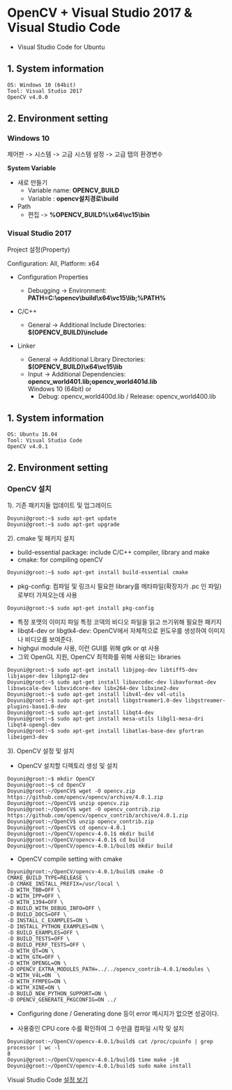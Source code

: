 # OpenCV + Visual Studio 2017 & Visual Studio Code
 * Visual Studio Code for Ubuntu

## 1. System information
```
OS: Windows 10 (64bit)
Tool: Visual Studio 2017
OpenCV v4.0.0
```

## 2. Environment setting  
 ### Windows 10

제어판 -> 시스템 -> 고급 시스템 설정 -> 고급 탭의 환경변수  

  **System Variable**  
  + 새로 만들기  
    + Variable name: **OPENCV_BUILD**  
    + Variable : **opencv설치경로\build**
  + Path  
    + 편집 -> **%OPENCV_BUILD%\x64\vc15\bin**
    
### Visual Studio 2017   
 Project 설정(Property)   
   
  Configuration: All, Platform: x64  
 
   + Configuration Properties
   
     + Debugging -> Environment: **PATH=C:\opencv\build\x64\vc15\lib;%PATH%**
   + C/C++
   
     + General -> Additional Include Directories: **$(OPENCV_BUILD)\include**  
   + Linker 
   
     + General -> Additional Library Directories: **$(OPENCV_BUILD)\x64\vc15\lib**  
     + Input -> Additional Dependencies: **opencv_world401.lib;opencv_world401d.lib**  
     Windows 10 (64bit) or
         * Debug: opencv_world400d.lib / Release: opencv_world400.lib
         
## 1. System information
```
OS: Ubuntu 16.04
Tool: Visual Studio Code
OpenCV v4.0.1
```

## 2. Environment setting   
### OpenCV 설치
 1). 기존 패키지들 업데이트 및 업그레이드
```console
Doyuni@groot:~$ sudo apt-get update
Doyuni@groot:~$ sudo apt-get upgrade

```
2). cmake 및 패키지 설치
 * build-essential package: include C/C++ compiler, library and make
 * cmake: for compiling openCV
```console
Doyuni@groot:~$ sudo apt-get install build-essential cmake
```
 * pkg-config: 컴파일 및 링크시 필요한 library를 메타파일(확장자가 .pc 인 파일)로부터 가져오는데 사용
```console
Doyuni@groot:~$ sudo apt-get install pkg-config
```
 * 특정 포맷의 이미지 파일 특정 코덱의 비디오 파일을 읽고 쓰기위해 필요한 패키지
 * libqt4-dev or libgtk4-dev: OpenCV에서 자체적으로 윈도우를 생성하여 이미지나 비디오를 보여준다.
  * highgui module 사용, 이런 GUI를 위해 gtk or qt 사용
 * 그외 OpenGL 지원, OpenCV 최적화를 위해 사용되는 libraries
```console
Doyuni@groot:~$ sudo apt-get install libjpeg-dev libtiff5-dev libjasper-dev libpng12-dev
Doyuni@groot:~$ sudo apt-get install libavcodec-dev libavformat-dev libswscale-dev libxvidcore-dev libx264-dev libxine2-dev
Doyuni@groot:~$ sudo apt-get install libv4l-dev v4l-utils
Doyuni@groot:~$ sudo apt-get install libgstreamer1.0-dev libgstreamer-plugins-base1.0-dev
Doyuni@groot:~$ sudo apt-get install libqt4-dev
Doyuni@groot:~$ sudo apt-get install mesa-utils libgl1-mesa-dri libqt4-opengl-dev
Doyuni@groot:~$ sudo apt-get install libatlas-base-dev gfortran libeigen3-dev
```
3). OpenCV 설정 및 설치
 * OpenCV 설치할 디렉토리 생성 및 설치
```console
Doyuni@groot:~$ mkdir OpenCV
Doyuni@groot:~$ cd OpenCV
Doyuni@groot:~/OpenCV$ wget -O opencv.zip https://github.com/opencv/opencv/archive/4.0.1.zip
Doyuni@groot:~/OpenCV$ unzip opencv.zip
Doyuni@groot:~/OpenCV$ wget -O opencv_contrib.zip https://github.com/opencv/opencv_contrib/archive/4.0.1.zip
Doyuni@groot:~/OpenCV$ unzip opencv_contrib.zip
Doyuni@groot:~/OpenCV$ cd opencv-4.0.1
Doyuni@groot:~/OpenCV/opencv-4.0.1$ mkdir build
Doyuni@groot:~/OpenCV/opencv-4.0.1$ cd build
Doyuni@groot:~/OpenCV/opencv-4.0.1/build$ mkdir build
```
 * OpenCV compile setting with cmake
```console
Doyuni@groot:~/OpenCV/opencv-4.0.1/build$ cmake -D CMAKE_BUILD_TYPE=RELEASE \
-D CMAKE_INSTALL_PREFIX=/usr/local \
-D WITH_TBB=OFF \
-D WITH_IPP=OFF \
-D WITH_1394=OFF \
-D BUILD_WITH_DEBUG_INFO=OFF \
-D BUILD_DOCS=OFF \
-D INSTALL_C_EXAMPLES=ON \
-D INSTALL_PYTHON_EXAMPLES=ON \
-D BUILD_EXAMPLES=OFF \
-D BUILD_TESTS=OFF \
-D BUILD_PERF_TESTS=OFF \
-D WITH_QT=ON \
-D WITH_GTK=OFF \
-D WITH_OPENGL=ON \
-D OPENCV_EXTRA_MODULES_PATH=../../opencv_contrib-4.0.1/modules \
-D WITH_V4L=ON  \
-D WITH_FFMPEG=ON \
-D WITH_XINE=ON \
-D BUILD_NEW_PYTHON_SUPPORT=ON \
-D OPENCV_GENERATE_PKGCONFIG=ON ../
```
* Configuring done / Generating done 등이 error 메시지가 없으면 성공이다.

* 사용중인 CPU core 수를 확인하여 그 수만큼 컴파일 시작 및 설치
```console
Doyuni@groot:~/OpenCV/opencv-4.0.1/build$ cat /proc/cpuinfo | grep processor | wc -l
8
Doyuni@groot:~/OpenCV/opencv-4.0.1/build$ time make -j8
Doyuni@groot:~/OpenCV/opencv-4.0.1/build$ sudo make install
```
 Visual Studio Code
 [설정 보기](https://github.com/Doyuni/TIL/Visual%20Studio%20Code)
 

```
